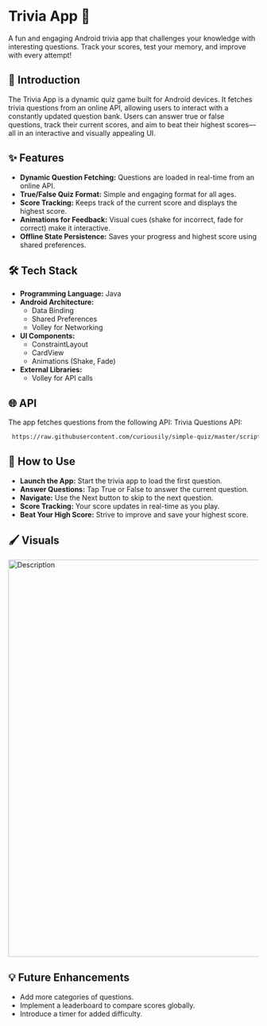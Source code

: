 # Trivia App 🧠
A fun and engaging Android trivia app that challenges your knowledge with interesting questions. Track your scores, test your memory, and improve with every attempt!

## 📖 Introduction
The Trivia App is a dynamic quiz game built for Android devices. It fetches trivia questions from an online API, allowing users to interact with a constantly updated question bank. Users can answer true or false questions, track their current scores, and aim to beat their highest scores—all in an interactive and visually appealing UI.

## ✨ Features
- **Dynamic Question Fetching:** Questions are loaded in real-time from an online API.
- **True/False Quiz Format:** Simple and engaging format for all ages.
- **Score Tracking:** Keeps track of the current score and displays the highest score.
- **Animations for Feedback:** Visual cues (shake for incorrect, fade for correct) make it interactive.
- **Offline State Persistence:** Saves your progress and highest score using shared preferences.

## 🛠️ Tech Stack
- **Programming Language:** Java
- **Android Architecture:**
  - Data Binding
  - Shared Preferences
  - Volley for Networking
- **UI Components:**
  - ConstraintLayout
  - CardView
  - Animations (Shake, Fade)
- **External Libraries:**
  - Volley for API calls

## 🌐 API
The app fetches questions from the following API:
Trivia Questions API: 
 ```bash
  https://raw.githubusercontent.com/curiousily/simple-quiz/master/script/statements-data.json
  ```
## 🚀 How to Use
- **Launch the App:** Start the trivia app to load the first question.
- **Answer Questions:** Tap True or False to answer the current question.
- **Navigate:** Use the Next button to skip to the next question.
- **Score Tracking:** Your score updates in real-time as you play.
- **Beat Your High Score:** Strive to improve and save your highest score.

## 🖌️ Visuals
<img src="https://github.com/user-attachments/assets/f19159e6-61e9-4c5b-b448-933247c8105f" alt="Description"  width="800" />


## 💡 Future Enhancements
- Add more categories of questions.
- Implement a leaderboard to compare scores globally.
- Introduce a timer for added difficulty.

